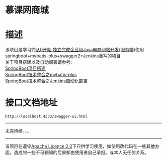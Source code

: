 # 慕课网商城
# 描述
该项目是学习完[从0开始 独立完成企业级Java电商网站开发(服务端)](https://coding.imooc.com/learn/list/96.html)使用springboot+mybatis-plus+swagger2+Jenkins重写的项目
<br/>
关于项目搭建以及自动部署请参考:<br/>[SpringBoot项目搭建](https://www.jianshu.com/p/668c157e7efc)<br/>
[SpringBoot技术整合之mybatis-plus](https://www.jianshu.com/p/729d6012b339)<br/>
[SpringBoot技术整合之Jenkins自动化部署](https://www.jianshu.com/p/d6df79392773)<br/>
# 接口文档地址
    http://localhost:4333/swagger-ui.html


---
未完待续。。。
***
该项目在遵守[Apache Licence 2.0](https://www.apache.org/licenses/LICENSE-2.0.html)下只供学习使用，如使用改代码在一些其他方面，造成的一些不可预知的后果都由使用者自己承担。与本人无任何关系。


